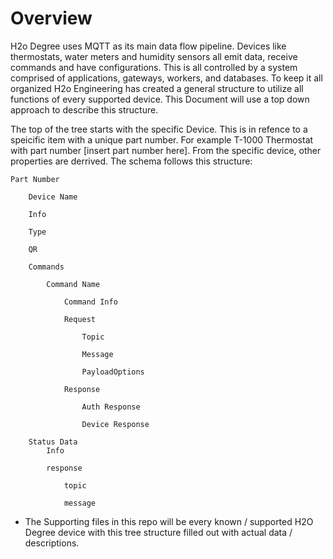 # Overview
H2o Degree uses MQTT as its main data flow pipeline. Devices like thermostats, water meters and humidity sensors all emit data, receive commands and have configurations. This is all controlled by a system comprised of applications, gateways, workers, and databases. To keep it all organized H2o Engineering has created a general structure to utilize all functions of every supported device. This Document will use a top down approach to describe this structure.

The top of the tree starts with the specific Device. This is in refence to a speicific item with a unique part number. For example T-1000 Thermostat with part number [insert part number here]. From the specific device, other properties are derrived. The schema follows this structure: 

```
Part Number
	
	Device Name

	Info

	Type

	QR 

	Commands

		Command Name

			Command Info 

			Request 

				Topic 

				Message

				PayloadOptions

			Response

				Auth Response

				Device Response

	Status Data
		Info 

		response
	
			topic 
	
			message
```



 - The Supporting files in this repo will be every known /  supported H2O Degree device with this tree structure filled out with actual data / descriptions. 




